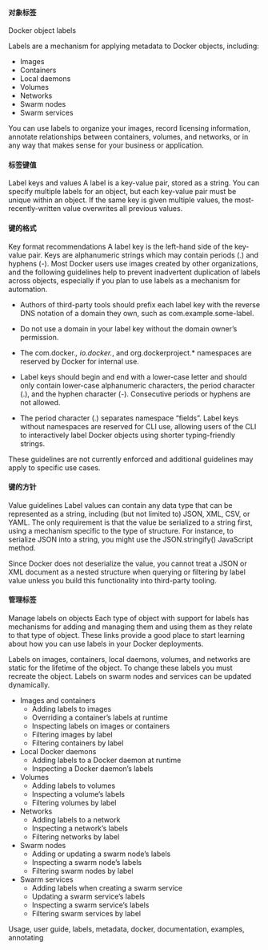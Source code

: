 
#### 对象标签
Docker object labels

Labels are a mechanism for applying metadata to Docker objects, including:
- Images
- Containers
- Local daemons
- Volumes
- Networks
- Swarm nodes
- Swarm services

You can use labels to organize your images, record licensing information, annotate relationships between containers, volumes, and networks, or in any way that makes sense for your business or application.

#### 标签键值
Label keys and values
A label is a key-value pair, stored as a string. You can specify multiple labels for an object, but each key-value pair must be unique within an object. If the same key is given multiple values, the most-recently-written value overwrites all previous values.

#### 键的格式
Key format recommendations
A label key is the left-hand side of the key-value pair. Keys are alphanumeric strings which may contain periods (.) and hyphens (-). Most Docker users use images created by other organizations, and the following guidelines help to prevent inadvertent duplication of labels across objects, especially if you plan to use labels as a mechanism for automation.

- Authors of third-party tools should prefix each label key with the reverse DNS notation of a domain they own, such as com.example.some-label.

- Do not use a domain in your label key without the domain owner’s permission.

- The com.docker.*, io.docker.*, and org.dockerproject.* namespaces are reserved by Docker for internal use.

- Label keys should begin and end with a lower-case letter and should only contain lower-case alphanumeric characters, the period character (.), and the hyphen character (-). Consecutive periods or hyphens are not allowed.

- The period character (.) separates namespace “fields”. Label keys without namespaces are reserved for CLI use, allowing users of the CLI to interactively label Docker objects using shorter typing-friendly strings.

These guidelines are not currently enforced and additional guidelines may apply to specific use cases.

#### 键的方针
Value guidelines
Label values can contain any data type that can be represented as a string, including (but not limited to) JSON, XML, CSV, or YAML. The only requirement is that the value be serialized to a string first, using a mechanism specific to the type of structure. For instance, to serialize JSON into a string, you might use the JSON.stringify() JavaScript method.

Since Docker does not deserialize the value, you cannot treat a JSON or XML document as a nested structure when querying or filtering by label value unless you build this functionality into third-party tooling.

#### 管理标签
Manage labels on objects
Each type of object with support for labels has mechanisms for adding and managing them and using them as they relate to that type of object. These links provide a good place to start learning about how you can use labels in your Docker deployments.

Labels on images, containers, local daemons, volumes, and networks are static for the lifetime of the object. To change these labels you must recreate the object. Labels on swarm nodes and services can be updated dynamically.

- Images and containers
  - Adding labels to images
  - Overriding a container’s labels at runtime
  - Inspecting labels on images or containers
  - Filtering images by label
  - Filtering containers by label
- Local Docker daemons
  - Adding labels to a Docker daemon at runtime
  - Inspecting a Docker daemon’s labels
- Volumes
  - Adding labels to volumes
  - Inspecting a volume’s labels
  - Filtering volumes by label
- Networks
  - Adding labels to a network
  - Inspecting a network’s labels
  - Filtering networks by label
- Swarm nodes
  - Adding or updating a swarm node’s labels
  - Inspecting a swarm node’s labels
  - Filtering swarm nodes by label
- Swarm services
  - Adding labels when creating a swarm service
  - Updating a swarm service’s labels
  - Inspecting a swarm service’s labels
  - Filtering swarm services by label

Usage, user guide, labels, metadata, docker, documentation, examples, annotating